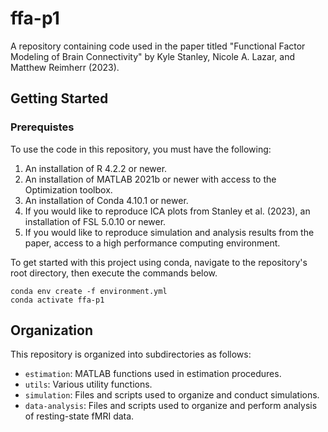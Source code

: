 # ffa-p1

A repository containing code used in the paper titled "Functional Factor Modeling of Brain Connectivity" by Kyle Stanley, Nicole A. Lazar, and Matthew Reimherr (2023). 

## Getting Started

### Prerequistes

To use the code in this repository, you must have the following: 

1. An installation of R 4.2.2 or newer. 
2. An installation of MATLAB 2021b or newer with access to the Optimization toolbox.
3. An installation of Conda 4.10.1 or newer.
4. If you would like to reproduce ICA plots from Stanley et al. (2023), an installation of FSL 5.0.10 or newer.
5. If you would like to reproduce simulation and analysis results from the paper, access to a high performance computing environment. 


To get started with this project using conda, navigate to the repository's root directory, then execute the commands below. 

```
conda env create -f environment.yml
conda activate ffa-p1
```

## Organization

This repository is organized into subdirectories as follows: 

- `estimation`: MATLAB functions used in estimation procedures. 
- `utils`: Various utility functions. 
- `simulation`: Files and scripts used to organize and conduct simulations. 
- `data-analysis`: Files and scripts used to organize and perform analysis of resting-state fMRI data. 

